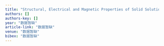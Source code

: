 ```yaml
---
title: "Structural, Electrical and Magnetic Properties of Solid Solution Films between SrRuO3 and BaSnO3"
authors: []
authors-key: []
year: "数据暂缺"
article-link: "数据暂缺"
venue: "数据暂缺"
bibex: "数据暂缺"
---
```

